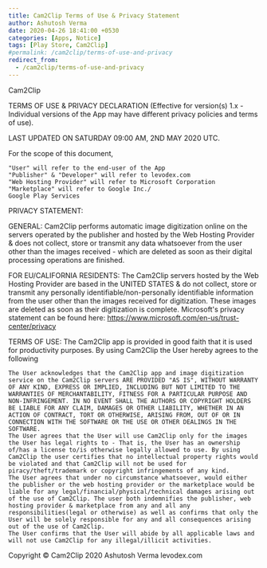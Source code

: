 ```yaml
---
title: Cam2Clip Terms of Use & Privacy Statement
author: Ashutosh Verma
date: 2020-04-26 18:41:00 +0530
categories: [Apps, Notice]
tags: [Play Store, Cam2Clip]
#permalink: /cam2clip/terms-of-use-and-privacy
redirect_from:
  - /cam2clip/terms-of-use-and-privacy
---
```



 Cam2Clip

TERMS OF USE & PRIVACY DECLARATION
(Effective for version(s) 1.x - Individual versions of the App may have different privacy policies and terms of use).


LAST UPDATED ON SATURDAY 09:00 AM, 2ND MAY 2020 UTC.

For the scope of this document,

    "User" will refer to the end-user of the App
    "Publisher" & "Developer" will refer to levodex.com
    "Web Hosting Provider" will refer to Microsoft Corporation
    "Marketplace" will refer to Google Inc./
    Google Play Services


PRIVACY STATEMENT:

GENERAL:
Cam2Clip performs automatic image digitization online on the servers operated by the publisher and hosted by the Web Hosting Provider
& does not collect, store or transmit any data  whatsoever from the user other than the images received - which are deleted as soon as their digital processing operations are finished.


FOR EU/CALIFORNIA RESIDENTS:
The Cam2Clip servers hosted by the Web Hosting Provider are based in the UNITED STATES & do not collect, store or transmit any personally identifiable/non-personally identifiable information from the user other than the images received for digitization. These images are deleted as soon as their digitization is complete. Microsoft's privacy statement can be found here: https://www.microsoft.com/en-us/trust-center/privacy

TERMS OF USE:
The Cam2Clip app is provided in good faith that it is used for productivity purposes.
By using Cam2Clip the User hereby agrees to the following

    The User acknowledges that the Cam2Clip app and image digitization service on the Cam2Clip servers ARE PROVIDED "AS IS", WITHOUT WARRANTY OF ANY KIND, EXPRESS OR IMPLIED, INCLUDING BUT NOT LIMITED TO THE WARRANTIES OF MERCHANTABILITY, FITNESS FOR A PARTICULAR PURPOSE AND NON-INFRINGEMENT. IN NO EVENT SHALL THE AUTHORS OR COPYRIGHT HOLDERS BE LIABLE FOR ANY CLAIM, DAMAGES OR OTHER LIABILITY, WHETHER IN AN ACTION OF CONTRACT, TORT OR OTHERWISE, ARISING FROM, OUT OF OR IN CONNECTION WITH THE SOFTWARE OR THE USE OR OTHER DEALINGS IN THE SOFTWARE.
    The User agrees that the User will use Cam2Clip only for the images the User has legal rights to - That is, the User has an ownership of/has a license to/is otherwise legally allowed to use. By using Cam2Clip the user certifies that no intellectual property rights would be violated and that Cam2Clip will not be used for piracy/theft/trademark or copyright infringements of any kind.
    The User agrees that under no circumstance whatsoever, would either the publisher or the web hosting provider or the marketplace would be liable for any legal/financial/physical/technical damages arising out of the use of Cam2Clip. The user both indemnifies the publisher, web hosting provider & marketplace from any and all any responsibilities(legal or otherwise) as well as confirms that only the User will be solely responsible for any and all consequences arising out of the use of Cam2Clip.
    The User confirms that the User will abide by all applicable laws and will not use Cam2Clip for any illegal/illicit activities.


Copyright © Cam2Clip 2020 Ashutosh Verma 
levodex.com

